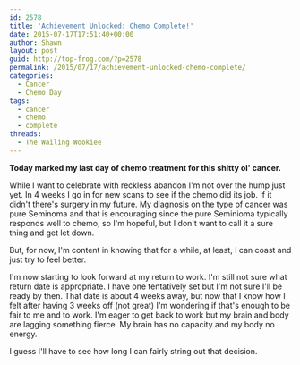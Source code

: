 ```yaml
---
id: 2578
title: 'Achievement Unlocked: Chemo Complete!'
date: 2015-07-17T17:51:40+00:00
author: Shawn
layout: post
guid: http://top-frog.com/?p=2578
permalink: /2015/07/17/achievement-unlocked-chemo-complete/
categories:
  - Cancer
  - Chemo Day
tags:
  - cancer
  - chemo
  - complete
threads:
  - The Wailing Wookiee
---
```

**Today marked my last day of chemo treatment for this shitty ol' cancer.**

While I want to celebrate with reckless abandon I'm not over the hump just yet. In 4 weeks I go in for new scans to see if the chemo did its job. If it didn't there's surgery in my future. My diagnosis on the type of cancer was pure Seminoma and that is encouraging since the pure Seminioma typically responds well to chemo, so I'm hopeful, but I don't want to call it a sure thing and get let down.

But, for now, I'm content in knowing that for a while, at least, I can coast and just try to feel better. 

I'm now starting to look forward at my return to work. I'm still not sure what return date is appropriate. I have one tentatively set but I'm not sure I'll be ready by then. That date is about 4 weeks away, but now that I know how I felt after having 3 weeks off (not great) I'm wondering if that's enough to be fair to me and to work. I'm eager to get back to work but my brain and body are lagging something fierce. My brain has no capacity and my body no energy.

I guess I'll have to see how long I can fairly string out that decision.